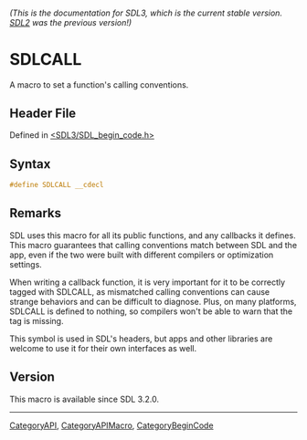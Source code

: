###### (This is the documentation for SDL3, which is the current stable version. [SDL2](https://wiki.libsdl.org/SDL2/) was the previous version!)
# SDLCALL

A macro to set a function's calling conventions.

## Header File

Defined in [<SDL3/SDL_begin_code.h>](https://github.com/libsdl-org/SDL/blob/main/include/SDL3/SDL_begin_code.h)

## Syntax

```c
#define SDLCALL __cdecl
```

## Remarks

SDL uses this macro for all its public functions, and any callbacks it
defines. This macro guarantees that calling conventions match between SDL
and the app, even if the two were built with different compilers or
optimization settings.

When writing a callback function, it is very important for it to be
correctly tagged with SDLCALL, as mismatched calling conventions can cause
strange behaviors and can be difficult to diagnose. Plus, on many
platforms, SDLCALL is defined to nothing, so compilers won't be able to
warn that the tag is missing.

This symbol is used in SDL's headers, but apps and other libraries are
welcome to use it for their own interfaces as well.

## Version

This macro is available since SDL 3.2.0.

----
[CategoryAPI](CategoryAPI), [CategoryAPIMacro](CategoryAPIMacro), [CategoryBeginCode](CategoryBeginCode)

